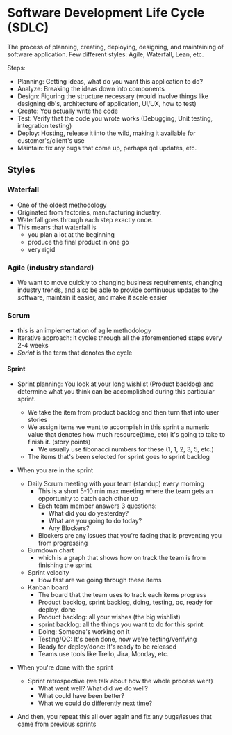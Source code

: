 # Software Development Life Cycle (SDLC)

The process of planning, creating, deploying, designing, and maintaining of software application.
Few different styles: Agile, Waterfall, Lean, etc.

Steps:
- Planning: Getting ideas, what do you want this application to do?
- Analyze: Breaking the ideas down into components 
- Design: Figuring the structure necessary (would involve things like designing db's, architecture of application, UI/UX, how to test)
- Create: You actually write the code
- Test: Verify that the code you wrote works (Debugging, Unit testing, integration testing) 
- Deploy: Hosting, release it into the wild, making it available for customer's/client's use
- Maintain: fix any bugs that come up, perhaps qol updates, etc.


## Styles

### Waterfall
- One of the oldest methodology
- Originated from factories, manufacturing industry.
- Waterfall goes through each step exactly once.
- This means that waterfall is 
    - you plan a lot at the beginning
    - produce the final product in one go
    - very rigid 

### Agile (industry standard)
- We want to move quickly to changing business requirements, changing industry trends, and also be able to provide continuous updates to the software, maintain it easier, and make it scale easier

### Scrum 
- this is an implementation of agile methodology
- Iterative approach: it cycles through all the aforementioned steps every 2-4 weeks 
- *Sprint* is the term that denotes the cycle

#### Sprint
- Sprint planning: You look at your long wishlist (Product backlog) and determine what you think can be accomplished during this particular sprint.
    - We take the item from product backlog and then turn that into user stories
    - We assign items we want to accomplish in this sprint a numeric value that denotes how much resource(time, etc) it's going to take to finish it. (story points)
        - We usually use fibonacci numbers for these (1, 1, 2, 3, 5, etc.)
    - The items that's been selected for sprint goes to sprint backlog 
- When you are in the sprint
    - Daily Scrum meeting with your team (standup) every morning
        - This is a short 5-10 min max meeting where the team gets an opportunity to catch each other up
        - Each team member answers 3 questions:
            - What did you do yesterday?
            - What are you going to do today?
            - Any Blockers? 
        - Blockers are any issues that you're facing that is preventing you from progressing
    - Burndown chart
        - which is a graph that shows how on track the team is from finishing the sprint
    - Sprint velocity
        - How fast are we going through these items
    - Kanban board
        - The board that the team uses to track each items progress
        - Product backlog, sprint backlog, doing, testing, qc, ready for deploy, done
        - Product backlog: all your wishes (the big wishlist)
        - sprint backlog: all the things you want to do for this sprint
        - Doing: Someone's working on it
        - Testing/QC: It's been done, now we're testing/verifying
        - Ready for deploy/done: It's ready to be released
        - Teams use tools like Trello, Jira, Monday, etc.
- When you're done with the sprint
    - Sprint retrospective (we talk about how the whole process went)
        - What went well? What did we do well?
        - What could have been better?
        - What we could do differently next time?

- And then, you repeat this all over again and fix any bugs/issues that came from previous sprints